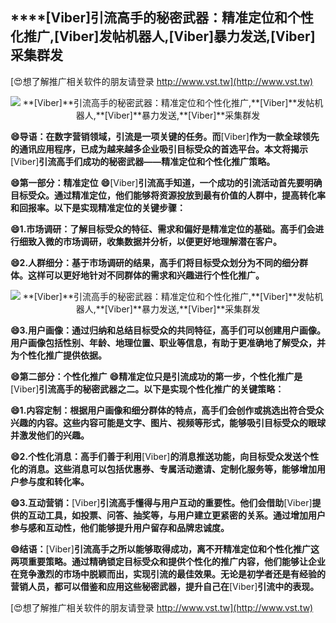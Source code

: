## ****[Viber]**引流高手的秘密武器：精准定位和个性化推广,**[Viber]**发帖机器人,**[Viber]**暴力发送,**[Viber]**采集群发**

[😍想了解推广相关软件的朋友请登录 http://www.vst.tw](http://www.vst.tw)

 <center><img src="https://vst.tw/MP4/tuiguang/png/8.png" alt="**[Viber]**引流高手的秘密武器：精准定位和个性化推广,**[Viber]**发帖机器人,**[Viber]**暴力发送,**[Viber]**采集群发"></center>

**😄导语：在数字营销领域，引流是一项关键的任务。而**[Viber]**作为一款全球领先的通讯应用程序，已成为越来越多企业吸引目标受众的首选平台。本文将揭示**[Viber]**引流高手们成功的秘密武器——精准定位和个性化推广策略。**

**😄第一部分：精准定位**
**😄**[Viber]**引流高手知道，一个成功的引流活动首先要明确目标受众。通过精准定位，他们能够将资源投放到最有价值的人群中，提高转化率和回报率。以下是实现精准定位的关键步骤：**

**😄1.市场调研：了解目标受众的特征、需求和偏好是精准定位的基础。高手们会进行细致入微的市场调研，收集数据并分析，以便更好地理解潜在客户。**

**😄2.人群细分：基于市场调研的结果，高手们将目标受众划分为不同的细分群体。这样可以更好地针对不同群体的需求和兴趣进行个性化推广。**

 <center><img src="https://vst.tw/MP4/tuiguang/png/0.png" alt="**[Viber]**引流高手的秘密武器：精准定位和个性化推广,**[Viber]**发帖机器人,**[Viber]**暴力发送,**[Viber]**采集群发"></center>

**😄3.用户画像：通过归纳和总结目标受众的共同特征，高手们可以创建用户画像。用户画像包括性别、年龄、地理位置、职业等信息，有助于更准确地了解受众，并为个性化推广提供依据。**

**😄第二部分：个性化推广**
**😄精准定位只是引流成功的第一步，个性化推广是**[Viber]**引流高手的秘密武器之二。以下是实现个性化推广的关键策略：**

**😄1.内容定制：根据用户画像和细分群体的特点，高手们会创作或挑选出符合受众兴趣的内容。这些内容可能是文字、图片、视频等形式，能够吸引目标受众的眼球并激发他们的兴趣。**

**😄2.个性化消息：高手们善于利用**[Viber]**的消息推送功能，向目标受众发送个性化的消息。这些消息可以包括优惠券、专属活动邀请、定制化服务等，能够增加用户参与度和转化率。**

**😄3.互动营销：**[Viber]**引流高手懂得与用户互动的重要性。他们会借助**[Viber]**提供的互动工具，如投票、问答、抽奖等，与用户建立更紧密的关系。通过增加用户参与感和互动性，他们能够提升用户留存和品牌忠诚度。**

**😄结语：**[Viber]**引流高手之所以能够取得成功，离不开精准定位和个性化推广这两项重要策略。通过精确锁定目标受众和提供个性化的推广内容，他们能够让企业在竞争激烈的市场中脱颖而出，实现引流的最佳效果。无论是初学者还是有经验的营销人员，都可以借鉴和应用这些秘密武器，提升自己在**[Viber]**引流中的表现。**

[😍想了解推广相关软件的朋友请登录 http://www.vst.tw](http://www.vst.tw)



